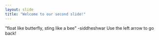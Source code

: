 ```yaml
---
layout: slide
title: "Welcome to our second slide!"
---
```

"float like butterfly, sting like a bee" -siddheshwar
Use the left arrow to go back!
